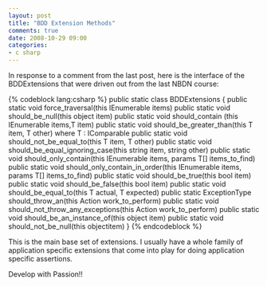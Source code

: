 ```yaml
---
layout: post
title: "BDD Extension Methods"
comments: true
date: 2008-10-29 09:00
categories:
- c sharp
---
```


In response to a comment from the last post, here is the interface of the BDDExtensions that were driven out from the last NBDN course:

{% codeblock lang:csharp %}
public static class BDDExtensions
{
  public static void force_traversal<T>(this IEnumerable <T> items)
  public static void should_be_null(this object item)
  public static void should_contain <T> (this IEnumerable <T> items,T item)
  public static void should_be_greater_than<T>(this T item, T other) where T : IComparable<T>
  public static void should_not_be_equal_to<T>(this T item, T other)
  public static void should_be_equal_ignoring_case(this string item, string other)
  public static void should_only_contain<T>(this IEnumerable<T> items, params T[] items_to_find)
  public static void should_only_contain_in_order<T>(this IEnumerable<T> items, params T[] items_to_find)
  public static void should_be_true(this bool item)
  public static void should_be_false(this bool item)
  public static void should_be_equal_to<T>(this T actual, T expected)
  public static ExceptionType should_throw_an<ExceptionType>(this Action work_to_perform)
  public static void should_not_throw_any_exceptions(this Action work_to_perform)
  public static void should_be_an_instance_of<Type>(this object item)
  public static void should_not_be_null(this objectitem)
}
{% endcodeblock %}





This is the main base set of extensions. I usually have a whole family of application specific extensions that come into play for doing application specific assertions.


Develop with Passion!!




